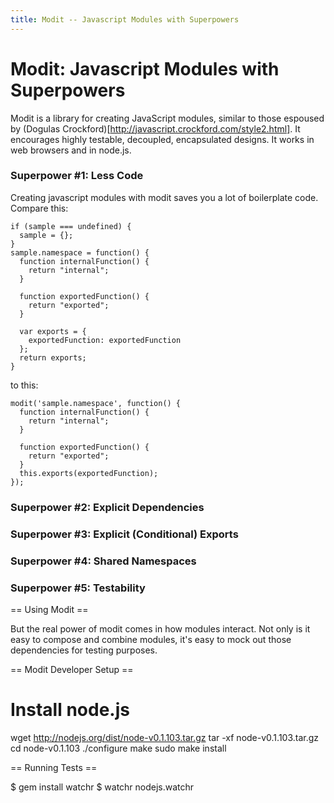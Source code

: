 ```yaml
---
title: Modit -- Javascript Modules with Superpowers
---
```


# Modit: Javascript Modules with Superpowers

Modit is a library for creating JavaScript modules, similar to those espoused by (Dogulas Crockford)[http://javascript.crockford.com/style2.html]. It encourages highly testable, decoupled, encapsulated designs. It works in web browsers and in node.js.

### Superpower #1: Less Code

Creating javascript modules with modit saves you a lot of boilerplate code. Compare this:

    if (sample === undefined) {
      sample = {};
    }
    sample.namespace = function() {
      function internalFunction() {
        return "internal";
      }
    
      function exportedFunction() {
        return "exported";
      }
      
      var exports = {
        exportedFunction: exportedFunction
      };
      return exports;
    }

to this:

    modit('sample.namespace', function() {
      function internalFunction() {
        return "internal";
      }
    
      function exportedFunction() {
        return "exported";
      }
      this.exports(exportedFunction);
    });

### Superpower #2: Explicit Dependencies

### Superpower #3: Explicit (Conditional) Exports

### Superpower #4: Shared Namespaces

### Superpower #5: Testability

== Using Modit ==



But the real power of modit comes in how modules interact. Not only is it easy to compose and combine modules, it's easy to mock out those dependencies for testing purposes.

== Modit Developer Setup == 

# Install node.js
wget http://nodejs.org/dist/node-v0.1.103.tar.gz
tar -xf node-v0.1.103.tar.gz
cd node-v0.1.103
./configure
make
sudo make install

== Running Tests == 

$ gem install watchr
$ watchr nodejs.watchr

